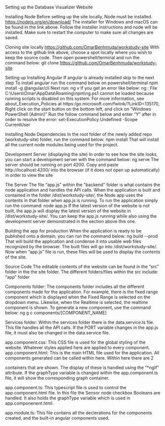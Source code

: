 Setting up the Database Visualizer Website


Installing Node
Before setting up the site locally, Node must be installed. 
https://nodejs.org/en/download/
The installer for Windows and macOS can be found in the link above.
Follow the installer instructions and node will be installed. Make sure to restart the computer to make sure all changes are saved.


Cloning site locally
https://github.com/OmarBenhmuda/workstudy-site
With access to the github link above, choose a spot locally where you wish to keep the source code. Then open powershell/terminal and run the command below:
git clone https://github.com/OmarBenhmuda/workstudy-site


Setting up
Installing Angular
If angular is already installed skip to the next step
To install angular run the command below on powershell/terminal
npm install -g @angular/cli
Next run:
ng v
If you get an error like below:
ng : File C:\Users\Omar\AppData\Roaming\npm\ng.ps1 cannot be loaded because running scripts is disabled on this system.  For more information, see about_Execution_Policies at https:/go.microsoft.com/fwlink/?LinkID=135170,
Right click on the start button on the bottom left, and click on “Windows PowerShell (Admin)”
Run the follow command below and enter “Y” after in order to resolve the error:
set-ExecutionPolicy Undefined -Scope CurrentUser

Installing Node Dependencies
In the root folder of the newly added repo (workstudy-site) folder, run the command below:
npm install
That will install all the current node modules being used for the project. 

Development Server (displaying the site)
In order to see how the site looks, you can start a development server with the command below:
ng serve
The server should be running on port 4200. Copy and paste http://localhost:4200/ into the browser (if it does not open up automatically) in order to view the site

The Server
The file “app.js” within the "backend" folder is what contains the node application and handles the API calls. When the application is built and contained in the folder /dist/workstudy-site/, the Node app uses the contents in that folder when app.js is running.
To run the application simply run the command:
node app.js
If the latest version of the website is not built, the app.js will display the latest version of the website in /dist/workstudy-site/. 
You can keep the app.js running while also using the development server demonstrated in the section above this one. 

Building the app for production
When the application is ready to be published onto a domain, you can run the command below:
ng build --prod
That will build the application and condense it into usable web files recognized by the browser. The built files will go into /dist/workstudy-site/.  Now when “app.js” file is run, these files will be used to display the contents of the site.





Source Code 
The editable contents of the website can be found in the “src” folder in the the site folder. 
The different folders/files within the src include:
“app” folder

Components folder:
	The components folder includes all the different components made for the application. For example, there is the fixed range component which is displayed when the Fixed Range is selected on the dropdown menu. Likewise, when the Realtime is selected, the realtime component is shown. 
	To generate a new component, use the command below:
	ng g c components/[COMPONENT_NAME]
  
Services folder:
	Within the services folder there is the data.service.ts file. This file handles all the API calls. If the PORT variable changes in the app.js file, it must also be changed in the data.service file. 
  
app.component.css:
	This CSS file is used for the global styling of the website. Whatever styles applied here are applied to every component.
app.component.html:
	This is the main HTML file used for the application. All components generated can be called within here. Within here there are 2 <div> containers that are shown. The display of these is handled using the “*ngIf” attribute. If the graphType variable is changed within the app.component.ts file, it will show the corresponding graph container. 
  
app.component.ts:
	This typescript file is used to control the app.component.html file. In this file the Sensor node checkbox Booleans are handled. It also holds the graphType variable which is used in app.componenent.html.
  
app.module.ts:
	This file contains all the declerations for the components created, and the built-in angular components used. 



